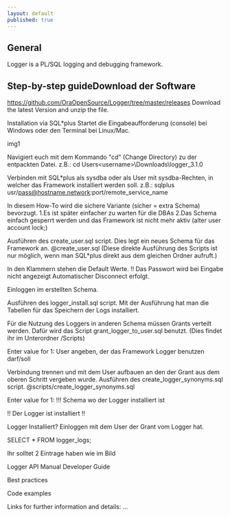 ```yaml
---
layout: default
published: true
---
```




## General

Logger is a PL/SQL logging and debugging framework.

## Step-by-step guideDownload der Software
https://github.com/OraOpenSource/Logger/tree/master/releases
Download the latest Version and unzip the file.


Installation via SQL*plus
Startet die Eingabeaufforderung (console) bei Windows oder den Terminal bei Linux/Mac.

img1

Navigiert euch mit dem Kommando "cd" (Change Directory) zu der entpackten Datei.
z.B.: cd Users\<username>\Downloads\logger_3.1.0 


Verbinden mit SQL*plus als sysdba oder als User mit sysdba-Rechten, in welcher das Framework installiert werden soll.
z.B.: sqlplus usr/pass@hostname.network:port/remote_service_name



In diesem How-To wird die sichere Variante (sicher = extra Schema) bevorzugt.
1.Es ist später einfacher zu warten für die DBAs
2.Das Schema einfach gesperrt werden und das Framework ist nicht mehr aktiv
 (alter user <username> account lock;)


Ausführen des create_user.sql script. Dies legt ein neues Schema für das Framework an.
@create_user.sql
(Diese direkte Ausführung des Scripts ist nur möglich, wenn man SQL*plus direkt aus dem gleichen Ordner aufruft.)

In den Klammern stehen die Default Werte.  !! Das Passwort wird bei Eingabe nicht angezeigt
Automatischer Disconnect erfolgt.


Einloggen im erstellten Schema.


Ausführen des logger_install.sql script.
Mit der Ausführung hat man die Tabellen für das Speichern der Logs installiert.




Für die Nutzung des Loggers in anderen Schema müssen Grants verteilt werden.
Dafür wird das Script grant_logger_to_user.sql benutzt.
(Dies findet ihr im Unterordner /Scripts)


Enter value for 1: User angeben, der das Framework Logger benutzen darf/soll


Verbindung trennen und mit dem User aufbauen an den der Grant aus dem oberen Schritt vergeben wurde.
Ausführen des create_logger_synonyms.sql script.
@scripts/create_logger_synonyms.sql

Enter value for 1: !!! Schema wo der Logger installiert ist


!! Der Logger ist installiert !!

Logger Installiert?
Einloggen mit dem User der Grant vom Logger hat.

SELECT * FROM logger_logs;

Ihr solltet 2 Eintrage haben wie im Bild



Logger API Manual 
Developer Guide

Best practices

Code examples

Links for further information and details:
...
